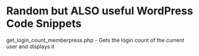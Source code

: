 # Random but ALSO useful WordPress Code Snippets

get_login_count_memberpress.php - Gets the login count of the current user and displays it
